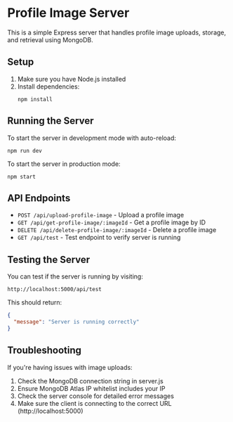 # Profile Image Server

This is a simple Express server that handles profile image uploads, storage, and retrieval using MongoDB.

## Setup

1. Make sure you have Node.js installed
2. Install dependencies:
   ```
   npm install
   ```

## Running the Server

To start the server in development mode with auto-reload:

```
npm run dev
```

To start the server in production mode:

```
npm start
```

## API Endpoints

- `POST /api/upload-profile-image` - Upload a profile image
- `GET /api/get-profile-image/:imageId` - Get a profile image by ID
- `DELETE /api/delete-profile-image/:imageId` - Delete a profile image
- `GET /api/test` - Test endpoint to verify server is running

## Testing the Server

You can test if the server is running by visiting:

```
http://localhost:5000/api/test
```

This should return:

```json
{
  "message": "Server is running correctly"
}
```

## Troubleshooting

If you're having issues with image uploads:

1. Check the MongoDB connection string in server.js
2. Ensure MongoDB Atlas IP whitelist includes your IP
3. Check the server console for detailed error messages
4. Make sure the client is connecting to the correct URL (http://localhost:5000)
